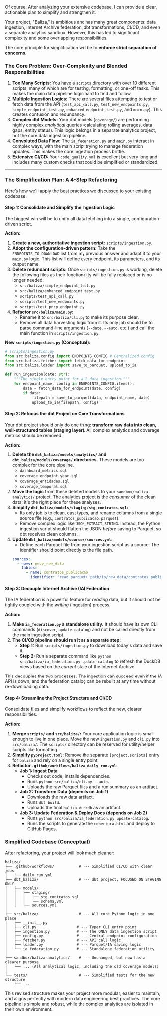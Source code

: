 Of course. After analyzing your extensive codebase, I can provide a clear, actionable plan to simplify and strengthen it.

Your project, "Baliza," is ambitious and has many great components: data ingestion, Internet Archive federation, dbt transformations, CI/CD, and even a separate analytics sandbox. However, this has led to significant complexity and some overlapping responsibilities.

The core principle for simplification will be to **enforce strict separation of concerns**.

### The Core Problem: Over-Complexity and Blended Responsibilities

1.  **Too Many Scripts:** You have a `scripts` directory with over 10 different scripts, many of which are for testing, formatting, or one-off tasks. This makes the main data pipeline logic hard to find and follow.
2.  **Multiple Ingestion Logics:** There are several files attempting to test or fetch data from the API (`test_api_call.py`, `test_new_endpoints.py`, `simple_endpoint_test.py`, `enhanced_endpoint_test.py`, and `main.py`). This creates confusion and redundancy.
3.  **Complex dbt Models:** Your dbt models (`coverage/`) are performing highly complex *analytical* queries (calculating rolling averages, data gaps, entity status). This logic belongs in a separate analytics project, not the core data ingestion pipeline.
4.  **Convoluted Data Flow:** The `ia_federation.py` and `main.py` interact in complex ways, with the main script trying to manage federation updates. This makes the core ingestion process brittle.
5.  **Extensive CI/CD:** Your `code_quality.yml` is excellent but very long and includes many custom checks that could be simplified or standardized.

---

### The Simplification Plan: A 4-Step Refactoring

Here’s how we'll apply the best practices we discussed to your existing codebase.

#### Step 1: Consolidate and Simplify the Ingestion Logic

The biggest win will be to unify all data fetching into a single, configuration-driven script.

**Action:**
1.  **Create a new, authoritative ingestion script:** `scripts/ingestion.py`.
2.  **Adopt the configuration-driven pattern:** Take the `ENDPOINTS_TO_DOWNLOAD` list from my previous answer and adapt it to your `main.py` logic. This list will define every endpoint, its parameters, and its output name.
3.  **Delete redundant scripts:** Once `scripts/ingestion.py` is working, delete the following files as their functionality will be fully replaced or is no longer needed:
    *   `src/baliza/simple_endpoint_test.py`
    *   `src/baliza/enhanced_endpoint_test.py`
    *   `scripts/test_api_call.py`
    *   `scripts/test_new_endpoints.py`
    *   `scripts/test_pncp_endpoint.py`
4.  **Refactor `src/baliza/main.py`:**
    *   Rename it to `src/baliza/cli.py` to make its purpose clear.
    *   Remove all data harvesting logic from it. Its only job should be to parse command-line arguments (`--date`, `--auto`, etc.) and call the main function in `scripts/ingestion.py`.

**New `scripts/ingestion.py` (Conceptual):**
```python
# scripts/ingestion.py
from src.baliza.config import ENDPOINTS_CONFIG # Centralized config
from src.baliza.fetcher import fetch_data_for_endpoint
from src.baliza.loader import save_to_parquet, upload_to_ia

def run_ingestion(date: str):
    """The single entry point for all data ingestion."""
    for endpoint_name, config in ENDPOINTS_CONFIG.items():
        data = fetch_data_for_endpoint(date, config)
        if data:
            filepath = save_to_parquet(data, endpoint_name, date)
            upload_to_ia(filepath, config)
```

#### Step 2: Refocus the dbt Project on Core Transformations

Your dbt project should only do one thing: **transform raw data into clean, well-structured tables (staging layer)**. All complex analytics and coverage metrics should be removed.

**Action:**
1.  **Delete the `dbt_baliza/models/analytics/` and `dbt_baliza/models/coverage/` directories.** These models are too complex for the core pipeline.
    *   `dashboard_metrics.sql`
    *   `coverage_endpoint_year.sql`
    *   `coverage_entidades.sql`
    *   `coverage_temporal.sql`
2.  **Move the logic** from these deleted models to your `sandbox/baliza-analytics/` project. The analytics project is the *consumer* of the clean data; it's the right place for these analyses.
3.  **Simplify `dbt_baliza/models/staging/stg_contratos.sql`:**
    *   Its only job is to clean, cast types, and rename columns from a single source file (e.g., `contratos_publicacao.parquet`).
    *   Remove complex logic like `JSON_EXTRACT_STRING`. Instead, the Python ingestion script should flatten the JSON *before* saving to Parquet, so dbt receives clean columns.
4.  **Update `dbt_baliza/models/sources/sources.yml`:**
    *   Define each Parquet file from your ingestion script as a source. The identifier should point directly to the file path.
    ```yaml
    sources:
      - name: pncp_raw_data
        tables:
          - name: contratos_publicacao
            identifier: "read_parquet('path/to/raw_data/contratos_publicacao_*.parquet')"
    ```

#### Step 3: Decouple Internet Archive (IA) Federation

The IA federation is a powerful feature for *reading* data, but it should not be tightly coupled with the *writing* (ingestion) process.

**Action:**
1.  **Make `ia_federation.py` a standalone utility.** It should have its own CLI commands (`discover`, `update-catalog`) and not be called directly from the main ingestion script.
2.  **The CI/CD pipeline should run it as a separate step:**
    *   **Step 1:** Run `scripts/ingestion.py` to download today's data and save it.
    *   **Step 2:** Run a separate command like `python src/baliza/ia_federation.py update-catalog` to refresh the DuckDB views based on the *current* state of the Internet Archive.

This decouples the two processes. The ingestion can succeed even if the IA API is down, and the federation catalog can be rebuilt at any time without re-downloading data.

#### Step 4: Streamline the Project Structure and CI/CD

Consolidate files and simplify workflows to reflect the new, clearer responsibilities.

**Action:**
1.  **Merge `scripts/` and `src/baliza/`:** Your core application logic is small enough to live in one place. Move the new `ingestion.py` and `cli.py` into `src/baliza/`. The `scripts/` directory can be reserved for utility/helper scripts like formatting.
2.  **Simplify `pyproject.toml`:** Remove the separate `[project.scripts]` entry for `baliza` and rely on a single entry point.
3.  **Refactor `.github/workflows/baliza_daily_run.yml`:**
    *   **Job 1: Ingest Data**
        *   Checks out code, installs dependencies.
        *   Runs `python src/baliza/cli.py --auto`.
        *   Uploads the raw Parquet files and a run summary as an artifact.
    *   **Job 2: Transform Data (depends on Job 1)**
        *   Downloads the raw data artifact.
        *   Runs `dbt build`.
        *   Uploads the final `baliza.duckdb` as an artifact.
    *   **Job 3: Update Federation & Deploy Docs (depends on Job 2)**
        *   Runs `python src/baliza/ia_federation.py update-catalog`.
        *   Runs the scripts to generate the `cobertura.html` and deploy to GitHub Pages.

### Simplified Codebase (Conceptual)

After refactoring, your project will look much cleaner:

```
baliza/
├── .github/workflows/           # --- Simplified CI/CD with clear jobs
│   └── daily_run.yml
├── dbt_baliza/                  # --- dbt project, FOCUSED ON STAGING ONLY
│   ├── models/
│   │   ├── staging/
│   │   │   ├── stg_contratos.sql
│   │   │   └── schema.yml
│   │   └── sources.yml
│
├── src/baliza/                  # --- All core Python logic in one place
│   ├── __init__.py
│   ├── cli.py                  # --- Typer CLI entry point
│   ├── ingestion.py            # --- The ONLY data ingestion script
│   ├── config.py               # --- Central endpoint configuration
│   ├── fetcher.py              # --- API call logic
│   ├── loader.py               # --- Parquet/IA saving logic
│   └── ia_federation.py        # --- Standalone federation utility
│
├── sandbox/baliza-analytics/    # --- Unchanged, but now has a clearer purpose
│   └── ... (All analytical logic, including the old coverage models)
│
└── tests/                       # --- Simplified tests for the new structure
    └── ...
```

This revised structure makes your project more modular, easier to maintain, and aligns perfectly with modern data engineering best practices. The core pipeline is simple and robust, while the complex analytics are isolated in their own environment.